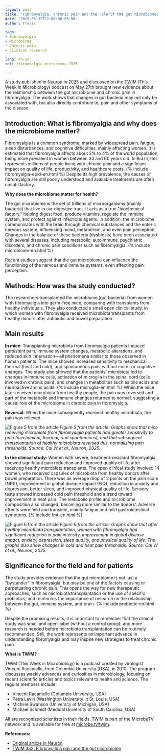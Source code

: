 ```yaml
---
layout: post
title: 'Fibromyalgia, chronic pain and the role of the gut microbiome: new findings from 2025'
date: '2025-06-12T12:00:00-03:00'
author: ffelix

tags:
- Fibromyalgia
- Microbiome
- Chronic pain
- Clinical research

lang: en-us
ref: fibromialgia-microbioma-2025

---
```


A study published in [Neuron](https://doi.org/10.1016/j.neuron.2025.03.032) in 2025 and discussed on the TWIM (This Week in Microbiology) podcast on May 27th brought new evidence about the relationship between the gut microbiome and chronic pain in fibromyalgia. The work shows that changes in gut bacteria may not only be associated with, but also directly contribute to, pain and other symptoms of the disease.
<!--more-->

## Introduction: What is fibromyalgia and why does the microbiome matter?

Fibromyalgia is a common syndrome, marked by widespread pain, fatigue, sleep disturbances, and cognitive difficulties, mainly affecting women. It is estimated that fibromyalgia affects about 2% to 4% of the world population, being more prevalent in women between 30 and 60 years old. In Brazil, this represents millions of people living with chronic pain and a significant impact on quality of life, productivity, and healthcare costs. {% include fibromyalgia-epid-en.html %} Despite its high prevalence, the causes of fibromyalgia are still poorly understood and available treatments are often unsatisfactory.

**Why does the microbiome matter for health?**

The gut microbiome is the set of trillions of microorganisms (mainly bacteria) that live in our digestive tract. It acts as a true "biochemical factory," helping digest food, produce vitamins, regulate the immune system, and protect against infectious agents. In addition, the microbiome communicates with the brain through chemical substances and the enteric nervous system, influencing mood, metabolism, and even pain perception. Changes in the balance of these bacteria (dysbiosis) have been associated with several diseases, including metabolic, autoimmune, psychiatric disorders, and chronic pain conditions such as fibromyalgia. {% include microbiome-en.html %}

Recent studies suggest that the gut microbiome can influence the functioning of the nervous and immune systems, even affecting pain perception.

## Methods: How was the study conducted?

The researchers transplanted the microbiome (gut bacteria) from women with fibromyalgia into germ-free mice, comparing with transplants from healthy individuals. They also conducted a small open clinical study, in which women with fibromyalgia received microbiota transplants from healthy donors after antibiotic and bowel preparation.

## Main results

**In mice:** Transplanting microbiota from fibromyalgia patients induced persistent pain, immune system changes, metabolic alterations, and reduced skin innervation—all phenomena similar to those observed in human patients. The mice showed increased sensitivity to mechanical, thermal (heat and cold), and spontaneous pain, without motor or cognitive changes. The study also showed that the patients' microbiota led to changes in immune cells, activation of microglia in the spinal cord (cells involved in chronic pain), and changes in metabolites such as bile acids and neuroactive amino acids. {% include microglia-en.html %} When the mice later received microbiota from healthy people, the pain was reversed and part of the metabolic and immune changes returned to normal, suggesting a causal role of the microbiome in chronic pain in fibromyalgia.

**Reversal:** When the mice subsequently received healthy microbiota, the pain was relieved.

![Figure 5 from the article](https://www.cell.com/cms/10.1016/j.neuron.2025.03.032/asset/c4101b78-70b3-4e9b-84f1-25c59bce8c12/main.assets/gr5_lrg.jpg)
*Figure 5 from the article: Graphs show that mice receiving microbiota from fibromyalgia patients had greater sensitivity to pain (mechanical, thermal, and spontaneous), and that subsequent transplantation of healthy microbiota reversed this, normalizing pain thresholds. Source: Cai W et al., Neuron, 2025.*

**In the clinical study:** Women with severe, treatment-resistant fibromyalgia showed significant pain reduction and improved quality of life after receiving healthy microbiota transplants. The open clinical study involved 14 women, who received capsules of microbiota from healthy donors after bowel preparation. There was an average drop of 2 points on the pain scale (NRS), improvement in global disease impact (FIQ), reduction in anxiety and depression, better sleep, and improved physical quality of life. Sensory tests showed increased cold pain threshold and a trend toward improvement in heat pain. The metabolic profile and microbiome composition also changed, becoming more similar to the donors'. Adverse effects were mild and transient, mainly fatigue and mild gastrointestinal symptoms. {% include fmt-en.html %}

![Figure 6 from the article](https://www.cell.com/cms/10.1016/j.neuron.2025.03.032/asset/86701a65-abed-49f6-9c26-9a92e9d705fc/main.assets/gr6_lrg.jpg)
*Figure 6 from the article: Graphs show that after healthy microbiota transplantation, women with fibromyalgia had significant reduction in pain intensity, improvement in global disease impact, anxiety, depression, sleep quality, and physical quality of life. The graphs also show changes in cold and heat pain thresholds. Source: Cai W et al., Neuron, 2025.*

## Significance for the field and for patients

The study provides evidence that the gut microbiome is not just a "bystander" in fibromyalgia, but may be one of the factors causing or perpetuating chronic pain. This opens the way for new therapeutic approaches, such as microbiota transplantation or the use of specific probiotics, and reinforces the importance of research on the relationship between the gut, immune system, and brain. {% include probiotic-en.html %}

Despite the promising results, it is important to remember that the clinical study was small and open-label (without a control group), and more research is needed before microbiota transplantation can be routinely recommended. Still, the work represents an important advance in understanding fibromyalgia and may inspire new strategies to treat chronic pain.

**What is TWiM?**

TWiM (This Week in Microbiology) is a podcast created by virologist Vincent Racaniello, from Columbia University (USA), in 2010. The program discusses weekly advances and curiosities in microbiology, focusing on recent scientific articles and topics relevant to health and science. The regular members include:

- Vincent Racaniello (Columbia University, USA)
- Petra Levin (Washington University in St. Louis, USA)
- Michele Swanson (University of Michigan, USA)
- Michael Schmidt (Medical University of South Carolina, USA)

All are recognized scientists in their fields. TWiM is part of the MicrobeTV network and is available for free at [microbe.tv/twim](https://www.microbe.tv/twim/).

**References:**

- [Original article in Neuron](https://doi.org/10.1016/j.neuron.2025.03.032)
- [TWIM 332: Fibromyalgia pain and the gut microbiome](https://www.microbe.tv/twim/twim-332/)
